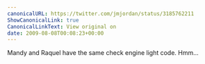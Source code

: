 ```yaml
---
canonicalURL: https://twitter.com/jmjordan/status/3185762211
ShowCanonicalLink: true
CanonicalLinkText: View original on
date: 2009-08-08T00:08:23+00:00
---
```

Mandy and Raquel have the same check engine light code. Hmm...